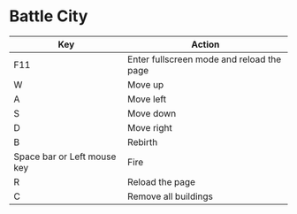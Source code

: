 # Battle City

|Key|Action|
|---|---|
|F11|Enter fullscreen mode and reload the page|
|W|Move up|
|A|Move left|
|S|Move down|
|D|Move right|
|B|Rebirth|
|Space bar or Left mouse key|Fire|
|R|Reload the page|
|C|Remove all buildings|